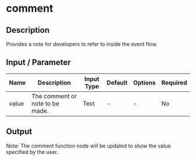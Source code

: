 # comment

## Description

Provides a note for developers to refer to inside the event flow.

## Input / Parameter

| Name | Description | Input Type | Default | Options | Required |
| ------ | ------ | ------ | ------ | ------ | ------ |
| value | The comment or note to be made. | Text | - | - | No |

## Output

Note: The comment function node will be updated to show the value specified by the user.
